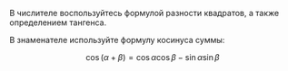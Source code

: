 В числителе воспользуйтесь формулой разности квадратов, а также определением тангенса.

В знаменателе используйте формулу косинуса суммы:

$$ \cos (\alpha + \beta) = \cos\alpha\cos\beta - \sin\alpha\sin\beta $$